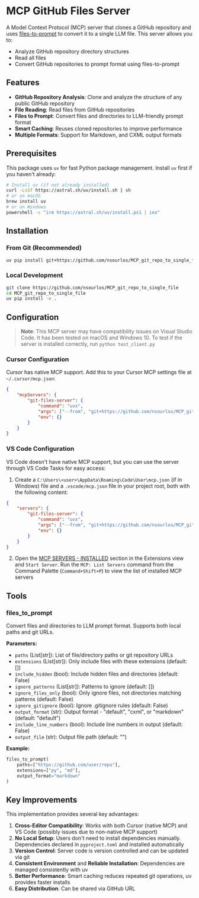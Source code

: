 # MCP GitHub Files Server

A Model Context Protocol (MCP) server that clones a GitHub repository and uses [files-to-prompt](https://github.com/simonw/files-to-prompt) to convert it to a single LLM file. This server allows you to:

- Analyze GitHub repository directory structures
- Read all files  
- Convert GitHub repositories to prompt format using files-to-prompt

## Features

- **GitHub Repository Analysis**: Clone and analyze the structure of any public GitHub repository
- **File Reading**: Read files from GitHub repositories
- **Files to Prompt**: Convert files and directories to LLM-friendly prompt format
- **Smart Caching**: Reuses cloned repositories to improve performance
- **Multiple Formats**: Support for Markdown, and CXML output formats

## Prerequisites

This package uses `uv` for fast Python package management. Install `uv` first if you haven't already:

```bash
# Install uv (if not already installed)
curl -LsSf https://astral.sh/uv/install.sh | sh
# or on macOS
brew install uv
# or on Windows
powershell -c "irm https://astral.sh/uv/install.ps1 | iex"
```

## Installation

### From Git (Recommended)

```bash
uv pip install git+https://github.com/nsourlos/MCP_git_repo_to_single_file
```

### Local Development

```bash
git clone https://github.com/nsourlos/MCP_git_repo_to_single_file
cd MCP_git_repo_to_single_file
uv pip install -e .
```

## Configuration

> **Note**: This MCP server may have compatibility issues on Visual Studio Code. It has been tested on macOS and Windows 10. To test if the server is installed correctly, run 
`python test_client.py`

### Cursor Configuration

Cursor has native MCP support. Add this to your Cursor MCP settings file at `~/.cursor/mcp.json`:

```json
{
    "mcpServers": {
        "git-files-server": {
            "command": "uvx",
            "args": ["--from", "git+https://github.com/nsourlos/MCP_git_repo_to_single_file", "mcp-git-files-server"],
            "env": {}
        }
    }
}
```

### VS Code Configuration

VS Code doesn't have native MCP support, but you can use the server through VS Code Tasks for easy access:


1. Create a `C:\Users\<user>\AppData\Roaming\Code\User\mcp.json` (if in Windows) file and a `.vscode/mcp.json` file in your project root, both with the following content:
```json
{
    "servers": {
        "git-files-server": {
            "command": "uvx",
            "args": ["--from", "git+https://github.com/nsourlos/MCP_git_repo_to_single_file", "mcp-git-files-server"],
            "env": {}
        }
    }
}
```
<!-- uvx looks for an executable or entry point named mcp-git-files-server and runs it -->

2. Open the [MCP SERVERS - INSTALLED](https://code.visualstudio.com/assets/docs/copilot/chat/mcp-servers/extensions-view-mcp-servers.png) section in the Extensions view and ```Start Server```. Run the ```MCP: List Servers``` command from the Command Palette (```Command+Shift+P```) to view the list of installed MCP servers

## Tools

### files_to_prompt
Convert files and directories to LLM prompt format. Supports both local paths and git URLs.

**Parameters:**
- `paths` (List[str]): List of file/directory paths or git repository URLs
- `extensions` (List[str]): Only include files with these extensions (default: [])
- `include_hidden` (bool): Include hidden files and directories (default: False)
- `ignore_patterns` (List[str]): Patterns to ignore (default: [])
- `ignore_files_only` (bool): Only ignore files, not directories matching patterns (default: False)
- `ignore_gitignore` (bool): Ignore .gitignore rules (default: False)
- `output_format` (str): Output format - "default", "cxml", or "markdown" (default: "default")
- `include_line_numbers` (bool): Include line numbers in output (default: False)
- `output_file` (str): Output file path (default: "")

**Example:**
```python
files_to_prompt(
    paths=["https://github.com/user/repo"],
    extensions=["py", "md"],
    output_format="markdown"
)
```

## Key Improvements

This implementation provides several key advantages:

1. **Cross-Editor Compatibility**: Works with both Cursor (native MCP) and VS Code (possibly issues due to non-native MCP support)
2. **No Local Setup**: Users don't need to install dependencies manually. Dependencies declared in `pyproject.toml` and installed automatically
3. **Version Control**: Server code is version controlled and can be updated via git
4. **Consistent Environment** and **Reliable Installation**: Dependencies are managed consistently with uv
5. **Better Performance**: Smart caching reduces repeated git operations, uv provides faster installs
6. **Easy Distribution**: Can be shared via GitHub URL

<!-- ## License

MIT License -->